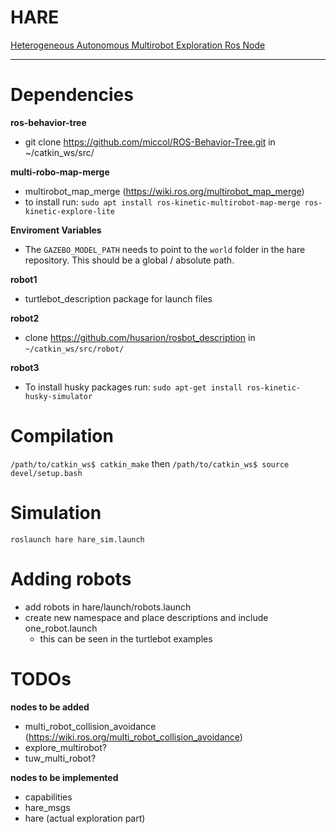 # HARE
[Heterogeneous Autonomous Multirobot Exploration Ros Node](https://github.com/uga-ssrl/hare)

--------
# Dependencies
**ros-behavior-tree**
- git clone https://github.com/miccol/ROS-Behavior-Tree.git in ~/catkin_ws/src/

**multi-robo-map-merge**
- multirobot_map_merge (https://wiki.ros.org/multirobot_map_merge)
- to install run: ```sudo apt install ros-kinetic-multirobot-map-merge ros-kinetic-explore-lite```

**Enviroment Variables**
- The `GAZEBO_MODEL_PATH` needs to point to the `world` folder in the hare repository. This should be a global / absolute path. 

**robot1**
- turtlebot_description package for launch files

**robot2**
- clone https://github.com/husarion/rosbot_description in ```~/catkin_ws/src/robot/```

**robot3**
- To install husky packages run: ```sudo apt-get install ros-kinetic-husky-simulator```

# Compilation
`/path/to/catkin_ws$ catkin_make`
then
`/path/to/catkin_ws$ source devel/setup.bash`

# Simulation
`roslaunch hare hare_sim.launch`

# Adding robots
- add robots in hare/launch/robots.launch
- create new namespace and place descriptions and include one_robot.launch
  - this can be seen in the turtlebot examples

# TODOs
**nodes to be added**
- multi_robot_collision_avoidance (https://wiki.ros.org/multi_robot_collision_avoidance)
- explore_multirobot?
- tuw_multi_robot?

**nodes to be implemented**
- capabilities
- hare_msgs
- hare (actual exploration part)

